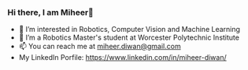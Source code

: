 ### Hi there, I am Miheer👋

- 🔭 I’m interested in Robotics, Computer Vision and Machine Learning
- 🌱 I’m a Robotics Master's student at Worcester Polytechnic Institute
- 📫 You can reach me at miheer.diwan@gmail.com
- My LinkedIn Porfile: https://www.linkedin.com/in/miheer-diwan/

<!--
**miheer-diwan/miheer-diwan** is a ✨ _special_ ✨ repository because its `README.md` (this file) appears on your GitHub profile.

Here are some ideas to get you started:

- 🔭 I’m interested in Robotics, Computer Vision and Machine Learning
- 🌱 I’m a Robotics Master's student at Worcester Polytechnic Institute
- 📫 You can reach me at miheer.diwan@gmail.com

-->
